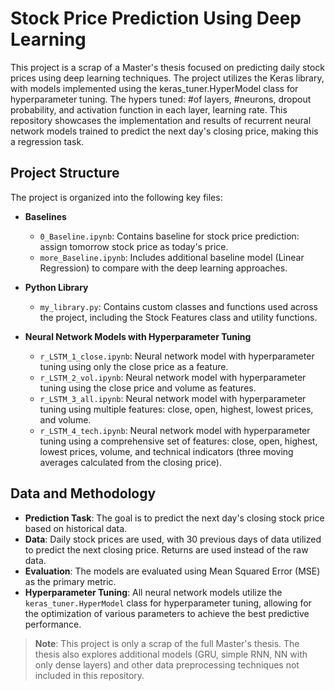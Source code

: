 # Stock Price Prediction Using Deep Learning

This project is a scrap of a Master's thesis focused on predicting daily stock prices using deep learning techniques. The project utilizes the Keras library, with models implemented using the keras_tuner.HyperModel class for hyperparameter tuning. The hypers tuned: #of layers, #neurons, dropout probability, and activation function in each layer, learning rate. This repository showcases the implementation and results of recurrent neural network models trained to predict the next day's closing price, making this a regression task.

## Project Structure

The project is organized into the following key files:

- **Baselines**
  - `0_Baseline.ipynb`: Contains baseline for stock price prediction: assign tomorrow stock price as today's price.
  - `more_Baseline.ipynb`: Includes additional baseline model (Linear Regression) to compare with the deep learning approaches.

- **Python Library**
  - `my_library.py`: Contains custom classes and functions used across the project, including the Stock Features class and utility functions.

- **Neural Network Models with Hyperparameter Tuning**
  - `r_LSTM_1_close.ipynb`: Neural network model with hyperparameter tuning using only the close price as a feature.
  - `r_LSTM_2_vol.ipynb`: Neural network model with hyperparameter tuning using the close price and volume as features.
  - `r_LSTM_3_all.ipynb`: Neural network model with hyperparameter tuning using multiple features: close, open, highest, lowest prices, and volume.
  - `r_LSTM_4_tech.ipynb`: Neural network model with hyperparameter tuning using a comprehensive set of features: close, open, highest, lowest prices, volume, and technical indicators (three moving averages calculated from the closing price).

## Data and Methodology

- **Prediction Task**: The goal is to predict the next day's closing stock price based on historical data.
- **Data**: Daily stock prices are used, with 30 previous days of data utilized to predict the next closing price. Returns are used instead of the raw data.
- **Evaluation**: The models are evaluated using Mean Squared Error (MSE) as the primary metric.
- **Hyperparameter Tuning**: All neural network models utilize the `keras_tuner.HyperModel` class for hyperparameter tuning, allowing for the optimization of various parameters to achieve the best predictive performance.

> **Note**: This project is only a scrap of the full Master's thesis. The thesis also explores additional models (GRU, simple RNN, NN with only dense layers) and other data preprocessing techniques not included in this repository.
